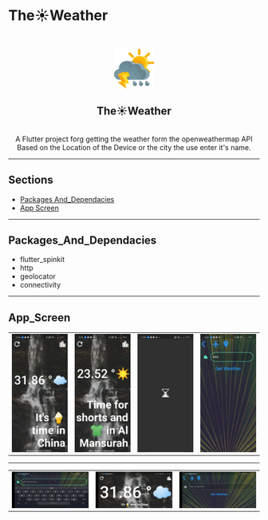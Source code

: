 # The☀️Weather

<br />
<p align="center">
  <a href="#">
    <img src="assets/images/app_icon.png" alt="Logo" width="80" height="80">
  </a>
</br>
  <h2 align="center"> The☀️Weather </h2>

</br>

<center>
 A Flutter project forg getting the weather form the openweathermap API Based on the Location of the Device or the city the use enter it's name.
</center>

---

## Sections

- [Packages And_Dependacies](#Packages_And_Dependacies)
- [App Screen](#App_Screen)

---

## Packages_And_Dependacies

- flutter_spinkit
- http
- geolocator
- connectivity

---

## App_Screen

<div>
    <table>
        <tr>
             <td> 
                <a>
                    <img src="read_me_files/a1.jpeg"/>
                </a>
            </td> 
            <td>   
                <a>
                    <img src="read_me_files/a2.jpeg"/>
                </a>
            </td>          
            <td> 
                <a>
                    <img src="read_me_files/a3.jpeg" />
                </a>
            </td>    
                <td>   
                <a>
                    <img src="read_me_files/a4.jpeg" />
                </a>
            </td>      
        </tr>
    </table>
</div>

---

<div>
    <table>
        <tr>  
            <td>   
                <a>
                    <img src="read_me_files/i1.jpeg"/>
                </a>
            </td>   
            <td> 
                <a>
                    <img src="read_me_files/i2.jpeg" />
                </a>
            </td>   
            <td> 
                <a>
                    <img src="read_me_files/i3.jpeg" />
                </a>
            </td>         
        </tr>
     </table>
</div>
